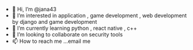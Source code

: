 - 👋 Hi, I’m @jana43
- 👀 I’m interested in application , game development , web development by django and game development
- 🌱 I’m currently learning python , react native , c++ 
- 💞️ I’m looking to collaborate on security tools
- 📫 How to reach me ...email me 

<!---
jana43/jana43 is a ✨ special ✨ repository because its `README.md` (this file) appears on your GitHub profile.
You can click the Preview link to take a look at your changes.
--->
